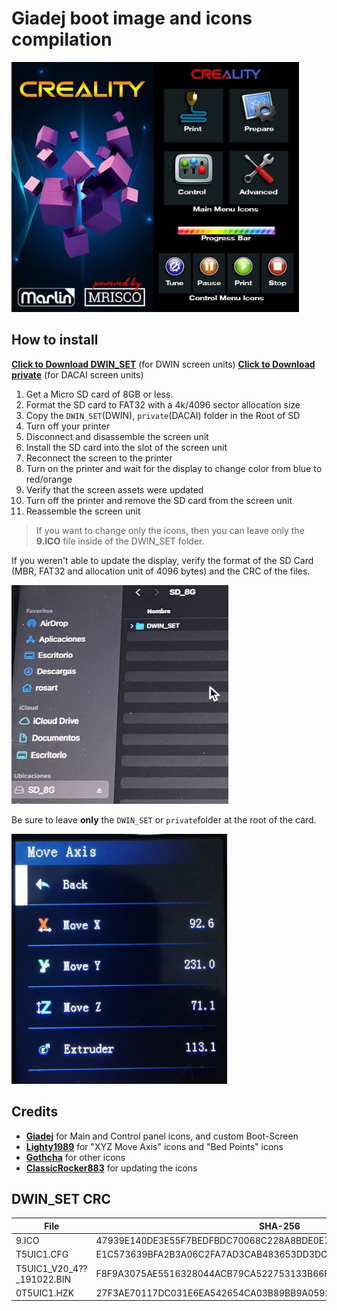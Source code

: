 # Giadej boot image and icons compilation

<img align="left" src="Boot_by_Giadej.jpg" height="400" />
<img  src="preview1.jpg"  height="400" />

## How to install

[**Click to Download DWIN_SET**](https://minhaskamal.github.io/DownGit/#/home?url=https://github.com/classicrocker883/MriscocProUI/tree/HEAD/display%20assets/Giadej%20compilation/DWIN_SET) (for DWIN screen units)
[**Click to Download private**](https://minhaskamal.github.io/DownGit/#/home?url=https://github.com/classicrocker883/MriscocProUI/tree/HEAD/display%20assets/Giadej%20compilation/private) (for DACAI screen units)

1. Get a Micro SD card of 8GB or less.
1. Format the SD card to FAT32 with a 4k/4096 sector allocation size
1. Copy the `DWIN_SET`(DWIN), `private`(DACAI) folder in the Root of SD
1. Turn off your printer
1. Disconnect and disassemble the screen unit
1. Install the SD card into the slot of the screen unit
1. Reconnect the screen to the printer
1. Turn on the printer and wait for the display to change color from blue to red/orange
1. Verify that the screen assets were updated
1. Turn off the printer and remove the SD card from the screen unit
1. Reassemble the screen unit

>If you want to change only the icons, then you can leave only the **9.ICO** file
inside of the DWIN_SET folder.

If you weren't able to update the display, verify the format of the SD Card
(MBR, FAT32 and allocation unit of 4096 bytes) and the CRC of the files.


<img src="../DWIN_SET-folder.jpg"  height="350" />

Be sure to leave **only** the `DWIN_SET` or `private`folder at the root of the card.


<img src="preview2.jpg"  height="400" />

## Credits
- [**Giadej**](https://github.com/Giadej) for Main and Control panel icons, and custom Boot-Screen
- [**Lighty1989**](https://github.com/Lighty1989) for "XYZ Move Axis" icons and "Bed Points" icons
- [**Gothcha**](https://github.com/gothcha) for other icons
- [**ClassicRocker883**](https://github.com/classicrocker883) for updating the icons

## DWIN_SET CRC
|File                        | SHA-256
|----------------------------|-----------------------
|9.ICO                       | 47939E140DE3E55F7BEDFBDC70068C228A8BDE0E72BE673635ED216311A6E5C5
|T5UIC1.CFG                  | E1C573639BFA2B3A06C2FA7AD3CAB483653DD3DC383217FF653FAB3145458095
|T5UIC1_V20_4??_191022.BIN   | F8F9A3075AE5516328044ACB79CA522753133B66F1ECBD108E7B5DB2F3FF2FE5
|0T5UIC1.HZK                 | 27F3AE70117DC031E6EA542654CA03B89BB9A0592B23AA9B7E452C35583C0108
